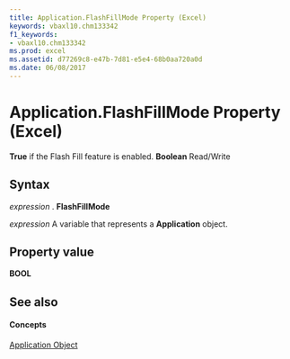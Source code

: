 ```yaml
---
title: Application.FlashFillMode Property (Excel)
keywords: vbaxl10.chm133342
f1_keywords:
- vbaxl10.chm133342
ms.prod: excel
ms.assetid: d77269c8-e47b-7d81-e5e4-68b0aa720a0d
ms.date: 06/08/2017
---
```



# Application.FlashFillMode Property (Excel)

 **True** if the Flash Fill feature is enabled. **Boolean** Read/Write


## Syntax

 _expression_ . **FlashFillMode**

 _expression_ A variable that represents a **Application** object.


## Property value

 **BOOL**


## See also


#### Concepts


[Application Object](Excel.Application(objec).md)

